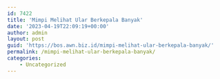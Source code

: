 ```yaml
---
id: 7422
title: 'Mimpi Melihat Ular Berkepala Banyak'
date: '2023-04-19T22:09:19+00:00'
author: admin
layout: post
guid: 'https://bos.awn.biz.id/mimpi-melihat-ular-berkepala-banyak/'
permalink: /mimpi-melihat-ular-berkepala-banyak/
categories:
    - Uncategorized
---
```


